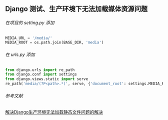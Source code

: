 ## Django 测试、生产环境下无法加载媒体资源问题
###### 在项目的 setting.py 添加
~~~python
MEDIA_URL = '/media/'
MEDIA_ROOT = os.path.join(BASE_DIR, 'media')
~~~
###### 在 urls.py 添加
~~~python
from django.urls import re_path
from django.conf import settings
from django.views.static import serve
re_path('media/(?P<path>.*)', serve, {'document_root': settings.MEDIA_ROOT}, name='media'),
~~~
###### 参考文献
[解决Django生产环境无法加载静态文件问题的解决	](http://www.cppcns.com/jiaoben/python/257529.html)
